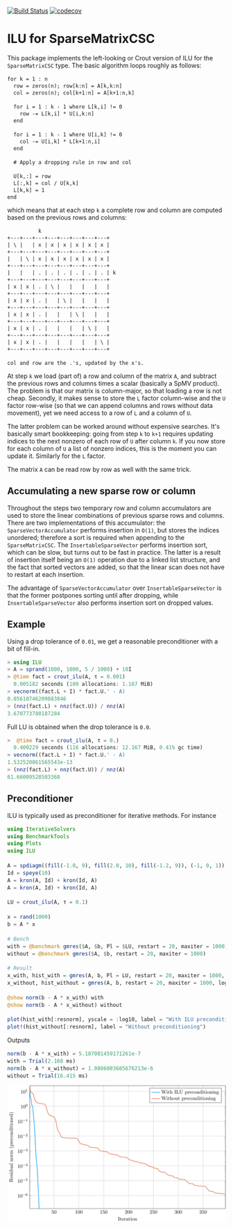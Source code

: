 [![Build Status](https://travis-ci.org/haampie/ILU.jl.svg?branch=master)](https://travis-ci.org/haampie/ILU.jl) [![codecov](https://codecov.io/gh/haampie/ILU.jl/branch/master/graph/badge.svg)](https://codecov.io/gh/haampie/ILU.jl)

# ILU for SparseMatrixCSC

This package implements the left-looking or Crout version of ILU for the `SparseMatrixCSC` type. The basic algorithm loops roughly as follows:

```
for k = 1 : n
  row = zeros(n); row[k:n] = A[k,k:n]
  col = zeros(n); col[k+1:n] = A[k+1:n,k]

  for i = 1 : k - 1 where L[k,i] != 0
    row -= L[k,i] * U[i,k:n]
  end

  for i = 1 : k - 1 where U[i,k] != 0
    col -= U[i,k] * L[k+1:n,i]
  end

  # Apply a dropping rule in row and col

  U[k,:] = row
  L[:,k] = col / U[k,k]
  L[k,k] = 1
end
```

which means that at each step `k` a complete row and column are computed based on the previous rows and columns:

```
          k
+---+---+---+---+---+---+---+---+
| \ |   | x | x | x | x | x | x |
+---+---+---+---+---+---+---+---+
|   | \ | x | x | x | x | x | x |
+---+---+---+---+---+---+---+---+
|   |   | . | . | . | . | . | . | k
+---+---+---+---+---+---+---+---+
| x | x | . | \ |   |   |   |   |
+---+---+---+---+---+---+---+---+
| x | x | . |   | \ |   |   |   |
+---+---+---+---+---+---+---+---+
| x | x | . |   |   | \ |   |   |
+---+---+---+---+---+---+---+---+
| x | x | . |   |   |   | \ |   |
+---+---+---+---+---+---+---+---+
| x | x | . |   |   |   |   | \ |
+---+---+---+---+---+---+---+---+

col and row are the .'s, updated by the x's.
```

At step `k` we load (part of) a row and column of the matrix `A`, and subtract the previous rows and columns times a scalar (basically a SpMV product). The problem is that our matrix is column-major, so that loading a row is not cheap. Secondly, it makes sense to store the `L` factor column-wise and the `U` factor row-wise (so that we can append columns and rows without data movement), yet we need access to a row of `L` and a column of `U`.

The latter problem can be worked around without expensive searches. It's basically smart bookkeeping: going from step `k` to `k+1` requires updating indices to the next nonzero of each row of `U` after column `k`. If you now store for each column of `U` a list of nonzero indices, this is the moment you can update it. Similarly for the `L` factor.

The matrix `A` can be read row by row as well with the same trick.

## Accumulating a new sparse row or column
Throughout the steps two temporary row and column accumulators are used to store the linear combinations of previous sparse rows and columns. There are two implementations of this accumulator: the `SparseVectorAccumulator` performs insertion in `O(1)`, but stores the indices unordered; therefore a sort is required when appending to the `SparseMatrixCSC`. The `InsertableSparseVector` performs insertion sort, which can be slow, but turns out to be fast in practice. The latter is a result of insertion itself being an `O(1)` operation due to a linked list structure, and the fact that sorted vectors are added, so that the linear scan does not have to restart at each insertion.

The advantage of `SparseVectorAccumulator` over `InsertableSparseVector` is that the former postpones sorting until after dropping, while `InsertableSparseVector` also performs insertion sort on dropped values.

## Example

Using a drop tolerance of `0.01`, we get a reasonable preconditioner with a bit of fill-in.

```julia
> using ILU
> A = sprand(1000, 1000, 5 / 1000) + 10I
> @time fact = crout_ilu(A, τ = 0.001)
  0.005182 seconds (100 allocations: 1.167 MiB)
> vecnorm((fact.L + I) * fact.U.' - A)
0.05610746209883846
> (nnz(fact.L) + nnz(fact.U)) / nnz(A)
3.670773780187284
```

Full LU is obtained when the drop tolerance is `0.0`.

```julia
>  @time fact = crout_ilu(A, τ = 0.)
  0.400229 seconds (116 allocations: 12.167 MiB, 0.41% gc time)
> vecnorm((fact.L + I) * fact.U.' - A)
1.532520861565543e-13
> (nnz(fact.L) + nnz(fact.U)) / nnz(A)
61.66009528503368
```

## Preconditioner
ILU is typically used as preconditioner for iterative methods. For instance

```julia
using IterativeSolvers
using BenchmarkTools
using Plots
using ILU

A = spdiagm((fill(-1.0, 9), fill(2.0, 10), fill(-1.2, 9)), (-1, 0, 1))
Id = speye(10)
A = kron(A, Id) + kron(Id, A)
A = kron(A, Id) + kron(Id, A)

LU = crout_ilu(A, τ = 0.1)

x = rand(1000)
b = A * x

# Bench
with = @benchmark gmres($A, $b, Pl = $LU, restart = 20, maxiter = 1000)
without = @benchmark gmres($A, $b, restart = 20, maxiter = 1000)

# Result
x_with, hist_with = gmres(A, b, Pl = LU, restart = 20, maxiter = 1000, log = true)
x_without, hist_without = gmres(A, b, restart = 20, maxiter = 1000, log = true)

@show norm(b - A * x_with) with
@show norm(b - A * x_without) without

plot(hist_with[:resnorm], yscale = :log10, label = "With ILU preconditioning", xlabel = "Iteration", ylabel = "Residual norm (preconditioned)")
plot!(hist_without[:resnorm], label = "Without preconditioning")
```

Outputs

```julia
norm(b - A * x_with) = 5.187081459171261e-7
with = Trial(2.168 ms)
norm(b - A * x_without) = 1.0806003685676213e-6
without = Trial(16.415 ms)
```

![Residual norm with preconditioner](residual.svg)